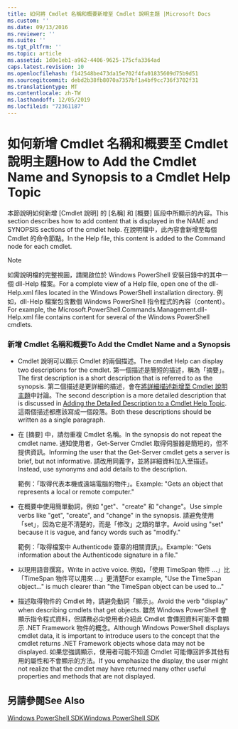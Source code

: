 ```yaml
---
title: 如何將 Cmdlet 名稱和概要新增至 Cmdlet 說明主題 |Microsoft Docs
ms.custom: ''
ms.date: 09/13/2016
ms.reviewer: ''
ms.suite: ''
ms.tgt_pltfrm: ''
ms.topic: article
ms.assetid: 1d0e1eb1-a962-4406-9625-175cfa3364ad
caps.latest.revision: 10
ms.openlocfilehash: f142548be473da15e702f4fa01835609d75b9d51
ms.sourcegitcommit: debd2b38fb8070a7357bf1a4bf9cc736f3702f31
ms.translationtype: MT
ms.contentlocale: zh-TW
ms.lasthandoff: 12/05/2019
ms.locfileid: "72361187"
---
```

# <a name="how-to-add-the-cmdlet-name-and-synopsis-to-a-cmdlet-help-topic"></a><span data-ttu-id="bbc33-102">如何新增 Cmdlet 名稱和概要至 Cmdlet 說明主題</span><span class="sxs-lookup"><span data-stu-id="bbc33-102">How to Add the Cmdlet Name and Synopsis to a Cmdlet Help Topic</span></span>

<span data-ttu-id="bbc33-103">本節說明如何新增 [Cmdlet 說明] 的 [名稱] 和 [概要] 區段中所顯示的內容。</span><span class="sxs-lookup"><span data-stu-id="bbc33-103">This section describes how to add content that is displayed in the NAME and SYNOPSIS sections of the cmdlet help.</span></span> <span data-ttu-id="bbc33-104">在說明檔中，此內容會新增至每個 Cmdlet 的命令節點。</span><span class="sxs-lookup"><span data-stu-id="bbc33-104">In the Help file, this content is added to the Command node for each cmdlet.</span></span>

> [!NOTE]
> <span data-ttu-id="bbc33-105">如需說明檔的完整視圖，請開啟位於 Windows PowerShell 安裝目錄中的其中一個 dll-Help 檔案。</span><span class="sxs-lookup"><span data-stu-id="bbc33-105">For a complete view of a Help file, open one of the dll-Help.xml files located in the Windows PowerShell installation directory.</span></span> <span data-ttu-id="bbc33-106">例如，dll-Help 檔案包含數個 Windows PowerShell 指令程式的內容（content）。</span><span class="sxs-lookup"><span data-stu-id="bbc33-106">For example, the Microsoft.PowerShell.Commands.Management.dll-Help.xml file contains content for several of the Windows PowerShell cmdlets.</span></span>

### <a name="to-add-the-cmdlet-name-and-a-synopsis"></a><span data-ttu-id="bbc33-107">新增 Cmdlet 名稱和概要</span><span class="sxs-lookup"><span data-stu-id="bbc33-107">To Add the Cmdlet Name and a Synopsis</span></span>

- <span data-ttu-id="bbc33-108">Cmdlet 說明可以顯示 Cmdlet 的兩個描述。</span><span class="sxs-lookup"><span data-stu-id="bbc33-108">The cmdlet Help can display two descriptions for the cmdlet.</span></span> <span data-ttu-id="bbc33-109">第一個描述是簡短的描述，稱為「摘要」。</span><span class="sxs-lookup"><span data-stu-id="bbc33-109">The first description is a short description that is referred to as the synopsis.</span></span> <span data-ttu-id="bbc33-110">第二個描述是更詳細的描述，會在[將詳細描述新增至 Cmdlet 說明主題](./how-to-add-a-cmdlet-description.md)中討論。</span><span class="sxs-lookup"><span data-stu-id="bbc33-110">The second description is a more detailed description that is discussed in [Adding the Detailed Description to a Cmdlet Help Topic](./how-to-add-a-cmdlet-description.md).</span></span> <span data-ttu-id="bbc33-111">這兩個描述都應該寫成一個段落。</span><span class="sxs-lookup"><span data-stu-id="bbc33-111">Both these descriptions should be written as a single paragraph.</span></span>

- <span data-ttu-id="bbc33-112">在 [摘要] 中，請勿重複 Cmdlet 名稱。</span><span class="sxs-lookup"><span data-stu-id="bbc33-112">In the synopsis do not repeat the cmdlet name.</span></span> <span data-ttu-id="bbc33-113">通知使用者，Get-Server Cmdlet 取得伺服器是簡短的，但不提供資訊。</span><span class="sxs-lookup"><span data-stu-id="bbc33-113">Informing the user that the Get-Server cmdlet gets a server is brief, but not informative.</span></span> <span data-ttu-id="bbc33-114">請改用同義字，並將詳細資料加入至描述。</span><span class="sxs-lookup"><span data-stu-id="bbc33-114">Instead, use synonyms and add details to the description.</span></span>

  <span data-ttu-id="bbc33-115">範例：「取得代表本機或遠端電腦的物件」。</span><span class="sxs-lookup"><span data-stu-id="bbc33-115">Example: "Gets an object that represents a local or remote computer."</span></span>

- <span data-ttu-id="bbc33-116">在概要中使用簡單動詞，例如 "get"、"create" 和 "change"。</span><span class="sxs-lookup"><span data-stu-id="bbc33-116">Use simple verbs like "get", "create", and "change" in the synopsis.</span></span> <span data-ttu-id="bbc33-117">請避免使用「set」，因為它是不清楚的，而是「修改」之類的單字。</span><span class="sxs-lookup"><span data-stu-id="bbc33-117">Avoid using "set" because it is vague, and fancy words such as "modify."</span></span>

  <span data-ttu-id="bbc33-118">範例：「取得檔案中 Authenticode 簽章的相關資訊」。</span><span class="sxs-lookup"><span data-stu-id="bbc33-118">Example: "Gets information about the Authenticode signature in a file."</span></span>

- <span data-ttu-id="bbc33-119">以現用語音撰寫。</span><span class="sxs-lookup"><span data-stu-id="bbc33-119">Write in active voice.</span></span> <span data-ttu-id="bbc33-120">例如，「使用 TimeSpan 物件 ...」比「TimeSpan 物件可以用來 ...」更清楚</span><span class="sxs-lookup"><span data-stu-id="bbc33-120">For example, "Use the TimeSpan object..." is much clearer than "the TimeSpan object can be used to..."</span></span>

- <span data-ttu-id="bbc33-121">描述取得物件的 Cmdlet 時，請避免動詞「顯示」。</span><span class="sxs-lookup"><span data-stu-id="bbc33-121">Avoid the verb "display" when describing cmdlets that get objects.</span></span> <span data-ttu-id="bbc33-122">雖然 Windows PowerShell 會顯示指令程式資料，但請務必向使用者介紹此 Cmdlet 會傳回資料可能不會顯示 .NET Framework 物件的概念。</span><span class="sxs-lookup"><span data-stu-id="bbc33-122">Although Windows PowerShell displays cmdlet data, it is important to introduce users to the concept that the cmdlet returns .NET Framework objects whose data may not be displayed.</span></span> <span data-ttu-id="bbc33-123">如果您強調顯示，使用者可能不知道 Cmdlet 可能傳回許多其他有用的屬性和不會顯示的方法。</span><span class="sxs-lookup"><span data-stu-id="bbc33-123">If you emphasize the display, the user might not realize that the cmdlet may have returned many other useful properties and methods that are not displayed.</span></span>

## <a name="see-also"></a><span data-ttu-id="bbc33-124">另請參閱</span><span class="sxs-lookup"><span data-stu-id="bbc33-124">See Also</span></span>

 [<span data-ttu-id="bbc33-125">Windows PowerShell SDK</span><span class="sxs-lookup"><span data-stu-id="bbc33-125">Windows PowerShell SDK</span></span>](../windows-powershell-reference.md)